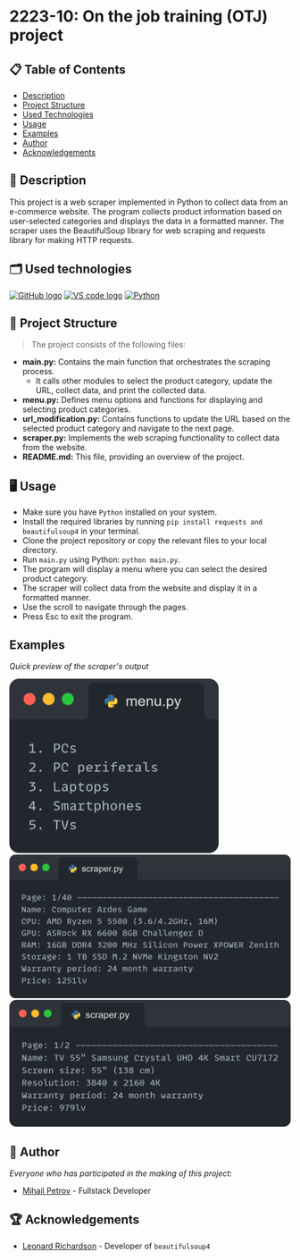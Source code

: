 # 2223-10: On the job training (OTJ) project

## 📋 Table of Contents
- [Description](#description)
- [Project Structure](#projectStructure)
- [Used Technologies](#technologies)
- [Usage](#usage)
- [Examples](#example)
- [Author](#author)
- [Acknowledgements](#acknowledgements)

## 🔎 Description <a name="description"></a>
This project is a web scraper implemented in Python to collect data from an e-commerce website. The program collects product information based on user-selected categories and displays the data in a formatted manner. The scraper uses the BeautifulSoup library for web scraping and requests library for making HTTP requests.

## 🗂️ Used technologies<a name="technologies"></a>
<p align="left">
  <a href="https://github.com/"><img src="https://static-00.iconduck.com/assets.00/github-icon-2048x1988-jzvzcf2t.png" alt="GitHub logo" width=48px /></a>
  <a href="https://code.visualstudio.com/"><img src="https://img.icons8.com/color/344/visual-studio-code-2019.png" alt="VS code logo" width=48px /></a>
  <a href="https://www.python.org"><img src="https://img.freepik.com/free-icon/snakes_318-368381.jpg" alt="Python" width=48px /></a>
</p>

## 🔩 Project Structure<a name="projectStructure"></a>
> The project consists of the following files:

- **main.py:** Contains the main function that orchestrates the scraping process.
  - It calls other modules to select the product category, update the URL, collect data, and print the collected data.
- **menu.py:** Defines menu options and functions for displaying and selecting product categories.
- **url_modification.py:** Contains functions to update the URL based on the selected product category and navigate to the next page.
- **scraper.py:** Implements the web scraping functionality to collect data from the website.
- **README.md:** This file, providing an overview of the project.

## 🖥️ Usage<a name="usage"></a>
- Make sure you have `Python` installed on your system.
- Install the required libraries by running `pip install requests and beautifulsoup4` in your terminal.
- Clone the project repository or copy the relevant files to your local directory.
- Run `main.py` using Python: `python main.py`.
- The program will display a menu where you can select the desired product category.
- The scraper will collect data from the website and display it in a formatted manner.
- Use the scroll to navigate through the pages.
- Press Esc to exit the program.

## Examples<a name="example"></a>
*Quick preview of the scraper's output*

<p align="left">
  <img src="images/menu.png" width = 375px>
  <img src="images/output1.png" width = 610px>
  <img src="images/output2.png" width = 600px>
</p>

## 📖 Author<a name="author"></a>
*Everyone who has participated in the making of this project:*
- [Mihail Petrov](https://github.com/MMPetrov20) - Fullstack Developer

## 🏆 Acknowledgements <a name="acknowledgements"></a>
- [Leonard Richardson](https://www.crummy.com/software/BeautifulSoup/) - Developer of `beautifulsoup4`
